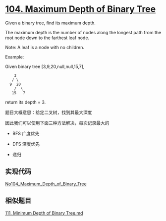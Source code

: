 

# [104. Maximum Depth of Binary Tree](https://leetcode.com/problems/maximum-depth-of-binary-tree/)

Given a binary tree, find its maximum depth.

The maximum depth is the number of nodes along the longest path from the root node down to the farthest leaf node.

Note: A leaf is a node with no children.

Example:

Given binary tree [3,9,20,null,null,15,7],
```
    3
   / \
  9  20
    /  \
   15   7
```
return its depth = 3.



题目大概意思：给定二叉树，找到其最大深度

因此我们可以使用下面三种方法解决，每次记录最大的

- BFS 广度优先

- DFS 深度优先

- 递归

## 实现代码

[No104_Maximum_Depth_of_Binary_Tree](/algorithms-java-example/src/main/java/space.mamba/leetcode/algorithms/No104_Maximum_Depth_of_Binary_Tree.java)


## 相似题目

[111. Minimum Depth of Binary Tree.md](111、111.%20Minimum%20Depth%20of%20Binary%20Tree.md)
